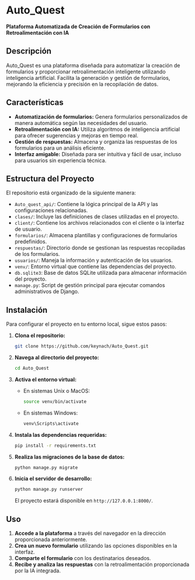 # Auto_Quest

**Plataforma Automatizada de Creación de Formularios con Retroalimentación con IA**

## Descripción

Auto_Quest es una plataforma diseñada para automatizar la creación de formularios y proporcionar retroalimentación inteligente utilizando inteligencia artificial. Facilita la generación y gestión de formularios, mejorando la eficiencia y precisión en la recopilación de datos.

## Características

- **Automatización de formularios:** Genera formularios personalizados de manera automática según las necesidades del usuario.
- **Retroalimentación con IA:** Utiliza algoritmos de inteligencia artificial para ofrecer sugerencias y mejoras en tiempo real.
- **Gestión de respuestas:** Almacena y organiza las respuestas de los formularios para un análisis eficiente.
- **Interfaz amigable:** Diseñada para ser intuitiva y fácil de usar, incluso para usuarios sin experiencia técnica.

## Estructura del Proyecto

El repositorio está organizado de la siguiente manera:

- `Auto_quest_api/`: Contiene la lógica principal de la API y las configuraciones relacionadas.
- `clases/`: Incluye las definiciones de clases utilizadas en el proyecto.
- `client/`: Contiene los archivos relacionados con el cliente o la interfaz de usuario.
- `formularios/`: Almacena plantillas y configuraciones de formularios predefinidos.
- `respuestas/`: Directorio donde se gestionan las respuestas recopiladas de los formularios.
- `usuarios/`: Maneja la información y autenticación de los usuarios.
- `venv/`: Entorno virtual que contiene las dependencias del proyecto.
- `db.sqlite3`: Base de datos SQLite utilizada para almacenar información del proyecto.
- `manage.py`: Script de gestión principal para ejecutar comandos administrativos de Django.

## Instalación

Para configurar el proyecto en tu entorno local, sigue estos pasos:

1. **Clona el repositorio:**
   ```bash
   git clone https://github.com/keynach/Auto_Quest.git
   ```

2. **Navega al directorio del proyecto:**
   ```bash
   cd Auto_Quest
   ```

3. **Activa el entorno virtual:**
   - En sistemas Unix o MacOS:
     ```bash
     source venv/bin/activate
     ```
   - En sistemas Windows:
     ```bash
     venv\Scripts\activate
     ```

4. **Instala las dependencias requeridas:**
   ```bash
   pip install -r requirements.txt
   ```

5. **Realiza las migraciones de la base de datos:**
   ```bash
   python manage.py migrate
   ```

6. **Inicia el servidor de desarrollo:**
   ```bash
   python manage.py runserver
   ```

   El proyecto estará disponible en `http://127.0.0.1:8000/`.

## Uso

1. **Accede a la plataforma** a través del navegador en la dirección proporcionada anteriormente.
2. **Crea un nuevo formulario** utilizando las opciones disponibles en la interfaz.
3. **Comparte el formulario** con los destinatarios deseados.
4. **Recibe y analiza las respuestas** con la retroalimentación proporcionada por la IA integrada.
